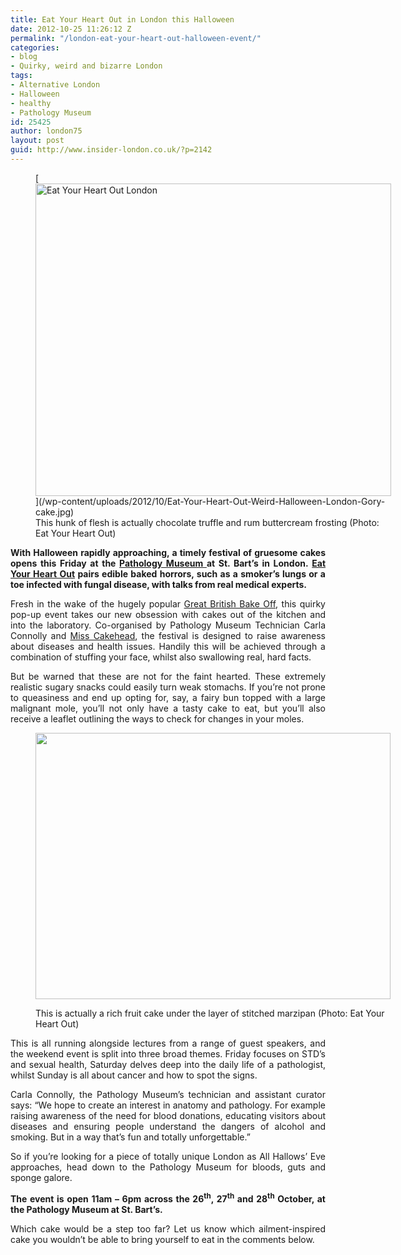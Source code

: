 ```yaml
---
title: Eat Your Heart Out in London this Halloween
date: 2012-10-25 11:26:12 Z
permalink: "/london-eat-your-heart-out-halloween-event/"
categories:
- blog
- Quirky, weird and bizarre London
tags:
- Alternative London
- Halloween
- healthy
- Pathology Museum
id: 25425
author: london75
layout: post
guid: http://www.insider-london.co.uk/?p=2142
---
```


<figure id="attachment_2145" style="width: 569px" class="wp-caption alignnone">[<img class=" wp-image-2145 " src="/wp-content/uploads/2012/10/Eat-Your-Heart-Out-Weird-Halloween-London-Gory-cake.jpg" alt="Eat Your Heart Out London" width="569" height="500" />](/wp-content/uploads/2012/10/Eat-Your-Heart-Out-Weird-Halloween-London-Gory-cake.jpg)<figcaption class="wp-caption-text">This hunk of flesh is actually chocolate truffle and rum buttercream frosting (Photo: Eat Your Heart Out)</figcaption></figure> 

<p style="text-align: justify">
  <strong>With Halloween rapidly approaching, a timely festival of gruesome cakes opens this Friday at the <a href="http://www.smd.qmul.ac.uk/about/pathologymuseum/">Pathology Museum </a>at St. Bart’s in London. <a href="http://www.qmul.ac.uk/media/news/items/smd/83955.html">Eat Your Heart Out</a> pairs edible baked horrors, such as a smoker’s lungs or a toe infected with fungal disease, with talks from real medical experts.</strong>
</p>

<p style="text-align: justify">
  Fresh in the wake of the hugely popular <a href="http://www.bbc.co.uk/programmes/b013pqnm">Great British Bake Off</a>, this quirky pop-up event takes our new obsession with cakes out of the kitchen and into the laboratory. Co-organised by Pathology Museum Technician Carla Connolly and <a href="http://misscakehead.wordpress.com/">Miss Cakehead</a>, the festival is designed to raise awareness about diseases and health issues. Handily this will be achieved through a combination of stuffing your face, whilst also swallowing real, hard facts.
</p>

<p style="text-align: justify">
  But be warned that these are not for the faint hearted. These extremely realistic sugary snacks could easily turn weak stomachs. If you’re not prone to queasiness and end up opting for, say, a fairy bun topped with a large malignant mole, you’ll not only have a tasty cake to eat, but you’ll also receive a leaflet outlining the ways to check for changes in your moles.
</p><figure id="attachment_2267" style="width: 568px" class="wp-caption alignnone">

[<img class="size-full wp-image-2267" src="/wp-content/uploads/2012/10/Stitched-skin-cake-001-e1351255145365.jpg" alt="" width="568" height="426" />](/wp-content/uploads/2012/10/Stitched-skin-cake-001.jpg)<figcaption class="wp-caption-text">This is actually a rich fruit cake under the layer of stitched marzipan (Photo: Eat Your Heart Out)</figcaption></figure> 

<p style="text-align: justify">
  This is all running alongside lectures from a range of guest speakers, and the weekend event is split into three broad themes. Friday focuses on STD’s and sexual health, Saturday delves deep into the daily life of a pathologist, whilst Sunday is all about cancer and how to spot the signs.
</p>

<p style="text-align: justify">
  Carla Connolly, the Pathology Museum&#8217;s technician and assistant curator says: “We hope to create an interest in anatomy and pathology. For example raising awareness of the need for blood donations, educating visitors about diseases and ensuring people understand the dangers of alcohol and smoking. But in a way that’s fun and totally unforgettable.”
</p>

<p style="text-align: justify">
  So if you’re looking for a piece of totally unique London as All Hallows’ Eve approaches, head down to the Pathology Museum for bloods, guts and sponge galore.
</p>

<p style="text-align: justify">
  <strong>The event is open 11am – 6pm across the 26<sup>th</sup>, 27<sup>th</sup> and 28<sup>th</sup> October, at the Pathology Museum at St. Bart’s.</strong>
</p>

<p style="text-align: justify">
  Which cake would be a step too far? Let us know which ailment-inspired cake you wouldn’t be able to bring yourself to eat in the comments below.
</p>